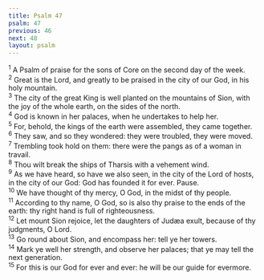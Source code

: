 ```yaml
---
title: Psalm 47
psalm: 47
previous: 46
next: 48
layout: psalm
---
```

<div class="psalm-verse"><sup class="verse-number">1</sup> A Psalm of praise for the sons of Core on the second day of the week. </div><div class="psalm-verse"><sup class="verse-number">2</sup> Great is the Lord, and greatly to be praised in the city of our God, in his holy mountain. </div><div class="psalm-verse"><sup class="verse-number">3</sup> The city of the great King is well planted on the mountains of Sion, with the joy of the whole earth, on the sides of the north. </div><div class="psalm-verse"><sup class="verse-number">4</sup> God is known in her palaces, when he undertakes to help her. </div><div class="psalm-verse"><sup class="verse-number">5</sup> For, behold, the kings of the earth were assembled, they came together. </div><div class="psalm-verse"><sup class="verse-number">6</sup> They saw, and so they wondered: they were troubled, they were moved. </div><div class="psalm-verse"><sup class="verse-number">7</sup> Trembling took hold on them: there were the pangs as of a woman in travail. </div><div class="psalm-verse"><sup class="verse-number">8</sup> Thou wilt break the ships of Tharsis with a vehement wind. </div><div class="psalm-verse"><sup class="verse-number">9</sup> As we have heard, so have we also seen, in the city of the Lord of hosts, in the city of our God: God has founded it for ever. Pause. </div><div class="psalm-verse"><sup class="verse-number">10</sup> We have thought of thy mercy, O God, in the midst of thy people. </div><div class="psalm-verse"><sup class="verse-number">11</sup> According to thy name, O God, so is also thy praise to the ends of the earth: thy right hand is full of righteousness. </div><div class="psalm-verse"><sup class="verse-number">12</sup> Let mount Sion rejoice, let the daughters of Judæa exult, because of thy judgments, O Lord. </div><div class="psalm-verse"><sup class="verse-number">13</sup> Go round about Sion, and encompass her: tell ye her towers. </div><div class="psalm-verse"><sup class="verse-number">14</sup> Mark ye well her strength, and observe her palaces; that ye may tell the next generation. </div><div class="psalm-verse"><sup class="verse-number">15</sup> For this is our God for ever and ever: he will be our guide for evermore. </div>